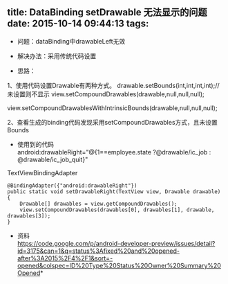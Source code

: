 title: DataBinding setDrawable 无法显示的问题
date: 2015-10-14 09:44:13
tags:
---


* 问题：dataBinding中drawableLeft无效

* 解决办法：采用传统代码设置

* 思路：

1、使用代码设置Drawable有两种方式。
drawable.setBounds(int,int,int,int);//未设置则不显示
view.setCompoundDrawables(drawable,null,null,null);

view.setCompoundDrawablesWithIntrinsicBounds(drawable,null,null,null);
<!--more-->  
2、查看生成的binding代码发现采用setCompoundDrawables方式，且未设置Bounds


* 使用到的代码<br/>
android:drawableRight="@{1==employee.state ?@drawable/ic_job : @drawable/ic_job_quit}"

TextViewBindingAdapter

    @BindingAdapter({"android:drawableRight"})
    public static void setDrawableRight(TextView view, Drawable drawable) {
        Drawable[] drawables = view.getCompoundDrawables();
        view.setCompoundDrawables(drawables[0], drawables[1], drawable, drawables[3]);
    }
    
    
    
* 资料<br/>
https://code.google.com/p/android-developer-preview/issues/detail?id=3175&can=1&q=status%3Afixed%20and%20opened-after%3A2015%2F4%2F1&sort=-opened&colspec=ID%20Type%20Status%20Owner%20Summary%20Opened*